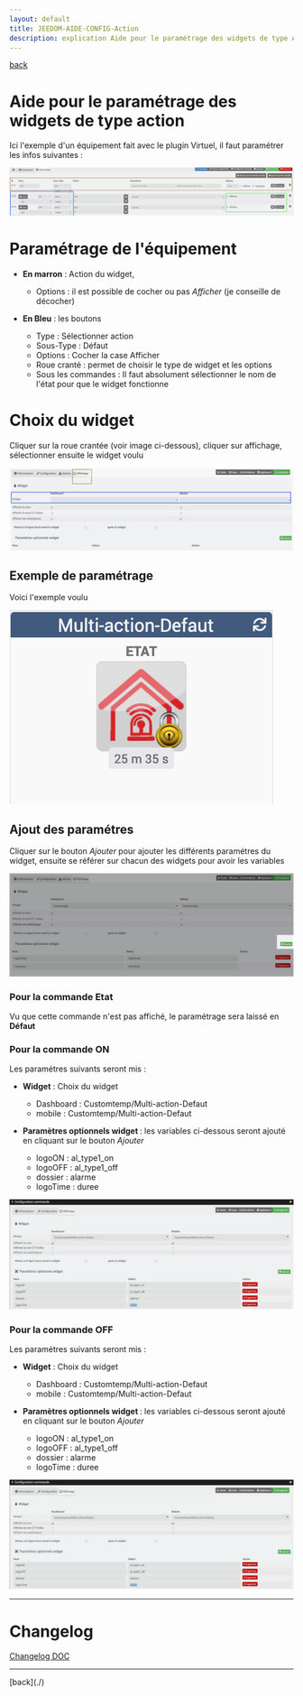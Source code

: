 ```yaml
---
layout: default
title: JEEDOM-AIDE-CONFIG-Action
description: explication Aide pour le paramétrage des widgets de type Action
---
```

[back](./)
# Aide pour le paramétrage des widgets de type action
    
Ici l'exemple d'un équipement fait avec le plugin Virtuel, il faut paramétrer les infos suivantes :
<p><img src="../img/AIDE_CONFIG_ACTION_1.png" alt="Aide 1" /></p>

# Paramétrage de l'équipement

* <b>En marron</b> : Action du widget, 
    * Options : il est possible de cocher ou pas <i>Afficher</i> (je conseille de décocher)
    
* <b>En Bleu</b> : les boutons
	* Type : Sélectionner action
	* Sous-Type : Défaut
    * Options : Cocher la case Afficher
	* Roue cranté : permet de choisir le type de widget et les options
    * Sous les commandes : Il faut absolument sélectionner le nom de l'état pour que le widget fonctionne

# Choix du widget
Cliquer sur la roue crantée (voir image ci-dessous), cliquer sur affichage, sélectionner ensuite le widget voulu
<p><img src="../img/AIDE_CONFIG_INFO_2.png" alt="Aide 2" /></p>

## Exemple de paramétrage
Voici l'exemple voulu
<p><img src="../img/AIDE_CONFIG_ACTION_2.png" alt="Aide 2" /></p>

## Ajout des paramétres
Cliquer sur le bouton <i>Ajouter</i> pour ajouter les différents paramétres du widget, ensuite se référer sur chacun des widgets pour avoir les variables
<p><img src="../img/AIDE_CONFIG_INFO_3.png" alt="Aide 3" /></p>

### Pour la commande <b>Etat</b>
Vu que cette commande n'est pas affiché, le paramétrage sera laissé en <b>Défaut</b>

### Pour la commande <b>ON</b>
Les paramétres suivants seront mis :

* <b>Widget</b> : Choix du widget
    * Dashboard : Customtemp/Multi-action-Defaut
    * mobile : Customtemp/Multi-action-Defaut
    
* <b>Paramètres optionnels widget </b> : les variables ci-dessous seront ajouté en cliquant sur le bouton <i>Ajouter</i>
	* logoON : al_type1_on
    * logoOFF : al_type1_off
    * dossier : alarme
    * logoTime : duree

<p><img src="../img/AIDE_CONFIG_ACTION_3.png" alt="Aide 3" /></p>

### Pour la commande <b>OFF</b>
Les paramétres suivants seront mis :

* <b>Widget</b> : Choix du widget
    * Dashboard : Customtemp/Multi-action-Defaut
    * mobile : Customtemp/Multi-action-Defaut
    
* <b>Paramètres optionnels widget </b> : les variables ci-dessous seront ajouté en cliquant sur le bouton <i>Ajouter</i>
	* logoON : al_type1_on
    * logoOFF : al_type1_off
    * dossier : alarme
    * logoTime : duree

<p><img src="../img/AIDE_CONFIG_ACTION_3.png" alt="Aide 3" /></p>

<hr />

# Changelog
<a href="https://github.com/JEALG/JEEDOM-Widget_JAG-doc/commits/master">Changelog DOC</a>

<hr />
[back](./)